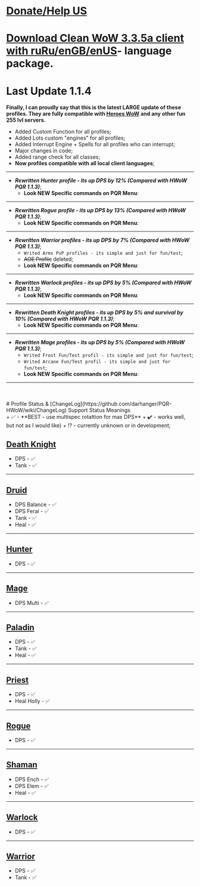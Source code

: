 # [Donate/Help US](https://github.com/darhanger/PQR-HWoW/wiki/Donate)

# [Download Clean WoW 3.3.5a client with ruRu/enGB/enUS](https://github.com/darhanger/PQR-HWoW/wiki/Clean-World-of-Warcraft:-Wrath-of-the-Lich-King-%5BruRU---enGB---enUS%5D-3.3.5a-(12340))- language package.

# Last Update 1.1.4
**Finally, I can proudly say that this is the latest LARGE update of these profiles. They are fully compatible with [Heroes WoW](https://heroes-wow.com/) and any other fun 255 lvl servers.**

+ Added Custom Function for all profiles;
+ Added Lots custom "engines" for all profiles;
+ Added Interrupt Engine + Spells for all profiles who can interrupt;
+ Major changes in code;
+ Added range check for all classes;
+ **Now profiles compatible with all local client languages**;
---
+ _**Rewritten Hunter profile - its up DPS by 12% (Compared with HWoW PQR 1.1.3)**_;
   + **Look NEW Specific commands on PQR Menu**:
---
+ _**Rewritten Rogue profile - its up DPS by 13% (Compared with HWoW PQR 1.1.3)**_;
   + **Look NEW Specific commands on PQR Menu**:
---
+ _**Rewritten Warrior profiles - its up DPS by 7% (Compared with HWoW PQR 1.1.3)**_;
   + `Writed Arms PvP profiles - its simple and just for fun/test`;
   + ~~AOE Profile~~ deleted;
   + **Look NEW Specific commands on PQR Menu**:
---
+ _**Rewritten Warlock profiles - its up DPS by 5% (Compared with HWoW PQR 1.1.3)**_;
   + **Look NEW Specific commands on PQR Menu**:
---
+ _**Rewritten Death Knight profiles - its up DPS by 5% and survival by 10% (Compared with HWoW PQR 1.1.3)**_;
   + **Look NEW Specific commands on PQR Menu**:
---
+ _**Rewritten Mage profiles - its up DPS by 5% (Compared with HWoW PQR 1.1.3)**_;
   + `Writed Frost Fun/Test profil - its simple and just for fun/test`;
   + `Writed Arcane Fun/Test profil - its simple and just for fun/test`;
   + **Look NEW Specific commands on PQR Menu**:
---
<br>
<br>
# Profile Status & [ChangeLog](https://github.com/darhanger/PQR-HWoW/wiki/ChangeLog)
Support Status Meanings 
<br>
+ ✅ - **BEST - use multispec rotattion for max DPS**
+ ✔️ - works well, but not as I would like)
+ ⁉️ - currently unknown or in development;

## [Death Knight](https://github.com/darhanger/PQR-HWoW/wiki/List-of-Profiles#death-knight)
+ DPS - ✅
+ Tank - ✅
***
## [Druid](https://github.com/darhanger/PQR-HWoW/wiki/List-of-Profiles#druid)
+ DPS Balance - ✅
+ DPS Feral - ✅
+ Tank - ✅
+ Heal - ✅
***
## [Hunter](https://github.com/darhanger/PQR-HWoW/wiki/List-of-Profiles#hunter)
+ DPS - ✅
***
## [Mage](https://github.com/darhanger/PQR-HWoW/wiki/List-of-Profiles#mage)
+ DPS Multi - ✅
***
## [Paladin](https://github.com/darhanger/PQR-HWoW/wiki/List-of-Profiles#paladin)
+ DPS - ✅
+ Tank - ✅
+ Heal - ✅
***
## [Priest](https://github.com/darhanger/PQR-HWoW/wiki/List-of-Profiles#priest)
+ DPS - ✅
+ Heal Holly - ✅
***
## [Rogue](https://github.com/darhanger/PQR-HWoW/wiki/List-of-Profiles#rogue)
+ DPS - ✅
***
## [Shaman](https://github.com/darhanger/PQR-HWoW/wiki/List-of-Profiles#shaman)
+ DPS Ench - ✅ 
+ DPS Elem - ✅
+ Heal - ✅
***
## [Warlock](https://github.com/darhanger/PQR-HWoW/wiki/List-of-Profiles#warlock)
- DPS - ✅
***
## [Warrior](https://github.com/darhanger/PQR-HWoW/wiki/List-of-Profiles#warrior)
+ DPS - ✅
+ Tank - ✅
